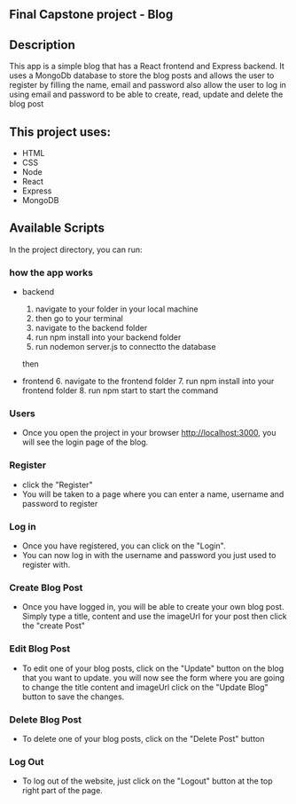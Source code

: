 ## Final Capstone project - Blog

## Description

This app is a simple blog that has a React frontend and Express backend. It uses a MongoDb database to store the blog posts and allows the user to register by filling the name, email and password also allow the user to log in using email and password to be able to create, read, update and delete the blog post


## This project uses:

- HTML
- CSS
- Node
- React
- Express
- MongoDB

## Available Scripts

In the project directory, you can run:

### how the app works

- backend
    1. navigate to your folder in your local machine
    2. then go to your terminal
    3. navigate to the backend folder
    4. run npm install into your backend folder
    5. run nodemon server.js to connectto the database

    then

- frontend
    6. navigate to the frontend folder
    7. run npm install into your frontend folder
    8. run npm start to start the command 



### Users
- Once you open the project in your browser [http://localhost:3000](http://localhost:3000), you will see the login page of the blog. 

### Register
 - click the "Register" 
 - You will be taken to a page where you can enter a name, username and password to register

### Log in

- Once you have registered, you can click on the "Login".
- You can now log in with the username and password you just used to register with.

### Create Blog Post

- Once you have logged in, you will be able to create your own blog post. Simply type a title, content and use the imageUrl for your post then click the "create Post" 

### Edit Blog Post

- To edit one of your blog posts, click on the "Update" button on the blog that you want to update. you will now see the form where you are going to change the title content and  imageUrl click on the "Update Blog" button to save the changes.

### Delete Blog Post

- To delete one of your blog posts, click on the "Delete Post" button 

### Log Out

- To log out of the website, just click on the "Logout" button at the top right part of the page.

